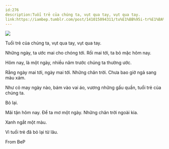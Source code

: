 ```yaml
---
id:276
description:Tuổi trẻ của chúng ta, vụt qua tay, vụt qua tay.
link:https://iambep.tumblr.com/post/141015094311/tu%E1%BB%95i-tr%E1%BA%BB-c%E1%BB%A7a-ch%C3%BAng-ta-v%E1%BB%A5t-qua-tay-v%E1%BB%A5t-qua-tay
---
```


![](https://64.media.tumblr.com/86bf0bca0689c59d977978d8ab64825e/tumblr_o40jfwuiAG1u3a9rjo1_540.jpg)

Tuổi trẻ của chúng ta, vụt qua tay, vụt qua tay.

Những ngày, ta ước mai cho chóng tới. Rồi mai tới, ta bỏ mặc hôm nay.

Hôm nay, là một ngày, nhiều năm trước chúng ta thường ước.

Rằng ngày mai tới, ngày mai tới. Những chân trời. Chưa bao giờ ngả sang
màu xám.

Như cỏ may ngày nào, bám vào vai áo, vương những gấu quần, tuổi trẻ của
chúng ta.

Bỏ lại.

Mãi tận hôm nay. Để ta mơ một ngày. Những chân trời ngoài kia.

Xanh ngắt một màu.

Vì tuổi trẻ đã bỏ lại từ lâu.

From BeP